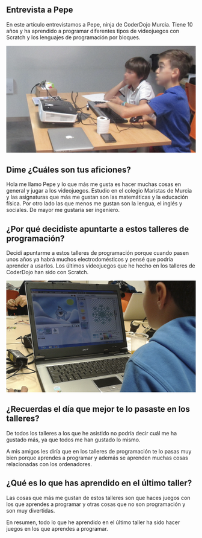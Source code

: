 ## Entrevista a Pepe

En este artículo entrevistamos a Pepe, ninja de CoderDojo Murcia. Tiene 10 años y ha aprendido a programar diferentes tipos de videojuegos con Scratch y los lenguajes de programación por bloques.

![](img/1.png)

## Dime ¿Cuáles son tus aficiones? 

Hola me llamo Pepe y lo que más me gusta es hacer muchas cosas en general y jugar a los videojuegos. Estudio en el colegio Maristas de Murcia y las asignaturas que más me gustan son las matemáticas y la educación física. Por otro lado las que menos me gustan son la lengua, el inglés y sociales. De mayor me gustaría ser ingeniero.

## ¿Por qué decidiste apuntarte a estos talleres de programación?

Decidí apuntarme a estos talleres de programación porque cuando pasen unos años ya habrá muchos electrodomésticos y pensé que podría aprender a usarlos. Los últimos videojuegos que he hecho en los talleres de CoderDojo han sido con Scratch.

![](img/2.png)

## ¿Recuerdas el día que mejor te lo pasaste en los talleres?

De todos los talleres a los que he asistido no podría decir cuál me ha gustado más, ya que todos me han gustado lo mismo.

A mis amigos les diría que en los talleres de programación te lo pasas muy bien porque aprendes a programar y además se aprenden muchas cosas relacionadas con los ordenadores.

## ¿Qué es lo que has aprendido en el último taller?

Las cosas que más me gustan de estos talleres son que haces juegos con los que aprendes a programar y otras cosas que no son programación y son muy divertidas.

En resumen, todo lo que he aprendido en el último taller ha sido hacer juegos en los que aprendes a programar.
